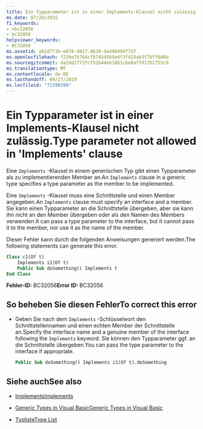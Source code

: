 ```yaml
---
title: Ein Typparameter ist in einer Implements-Klausel nicht zulässig.
ms.date: 07/20/2015
f1_keywords:
- vbc32056
- bc32056
helpviewer_keywords:
- BC32056
ms.assetid: a62d773b-e878-4817-8638-da49849477d7
ms.openlocfilehash: f23be7b764cfb74545b5edf3f415ab3f7bff6d6b
ms.sourcegitcommit: da2dd2772fcf32b44eb18b1cbe8affd17b1753c9
ms.translationtype: MT
ms.contentlocale: de-DE
ms.lasthandoff: 09/27/2019
ms.locfileid: "71396598"
---
```

# <a name="type-parameter-not-allowed-in-implements-clause"></a><span data-ttu-id="671d8-102">Ein Typparameter ist in einer Implements-Klausel nicht zulässig.</span><span class="sxs-lookup"><span data-stu-id="671d8-102">Type parameter not allowed in 'Implements' clause</span></span>
<span data-ttu-id="671d8-103">Eine `Implements` -Klausel in einem generischen Typ gibt einen Typparameter als zu implementierenden Member an.</span><span class="sxs-lookup"><span data-stu-id="671d8-103">An `Implements` clause in a generic type specifies a type parameter as the member to be implemented.</span></span>  
  
 <span data-ttu-id="671d8-104">Eine `Implements` -Klausel muss eine Schnittstelle und einen Member angegeben.</span><span class="sxs-lookup"><span data-stu-id="671d8-104">An `Implements` clause must specify an interface and a member.</span></span> <span data-ttu-id="671d8-105">Sie kann einen Typparameter an die Schnittstelle übergeben, aber sie kann ihn nicht an den Member übergeben oder als den Namen des Members verwenden.</span><span class="sxs-lookup"><span data-stu-id="671d8-105">It can pass a type parameter to the interface, but it cannot pass it to the member, nor use it as the name of the member.</span></span>  
  
 <span data-ttu-id="671d8-106">Dieser Fehler kann durch die folgenden Anweisungen generiert werden.</span><span class="sxs-lookup"><span data-stu-id="671d8-106">The following statements can generate this error.</span></span>  
  
```vb  
Class c1(Of t)  
    Implements i1(Of t)  
    Public Sub doSomething() Implements t  
End Class  
```  
  
 <span data-ttu-id="671d8-107">**Fehler-ID:** BC32056</span><span class="sxs-lookup"><span data-stu-id="671d8-107">**Error ID:** BC32056</span></span>  
  
## <a name="to-correct-this-error"></a><span data-ttu-id="671d8-108">So beheben Sie diesen Fehler</span><span class="sxs-lookup"><span data-stu-id="671d8-108">To correct this error</span></span>  
  
- <span data-ttu-id="671d8-109">Geben Sie nach dem `Implements` -Schlüsselwort den Schnittstellennamen und einen echten Member der Schnittstelle an.</span><span class="sxs-lookup"><span data-stu-id="671d8-109">Specify the interface name and a genuine member of the interface following the `Implements` keyword.</span></span> <span data-ttu-id="671d8-110">Sie können den Typparameter ggf. an die Schnittstelle übergeben.</span><span class="sxs-lookup"><span data-stu-id="671d8-110">You can pass the type parameter to the interface if appropriate.</span></span>  
  
    ```vb  
    Public Sub doSomething() Implements i1(Of t).doSomething  
    ```  
  
## <a name="see-also"></a><span data-ttu-id="671d8-111">Siehe auch</span><span class="sxs-lookup"><span data-stu-id="671d8-111">See also</span></span>

- [<span data-ttu-id="671d8-112">Implements</span><span class="sxs-lookup"><span data-stu-id="671d8-112">Implements</span></span>](../../visual-basic/language-reference/statements/implements-clause.md)

- [<span data-ttu-id="671d8-113">Generic Types in Visual Basic</span><span class="sxs-lookup"><span data-stu-id="671d8-113">Generic Types in Visual Basic</span></span>](../../visual-basic/programming-guide/language-features/data-types/generic-types.md)
- [<span data-ttu-id="671d8-114">Typliste</span><span class="sxs-lookup"><span data-stu-id="671d8-114">Type List</span></span>](../../visual-basic/language-reference/statements/type-list.md)
